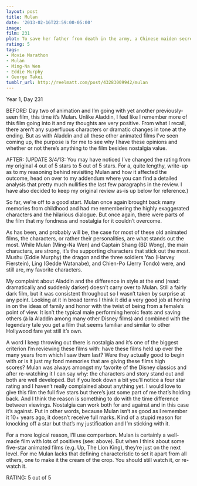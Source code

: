 ```yaml
---
layout: post
title: Mulan
date: '2013-02-16T22:59:00-05:00'
image: 
film: 231
plot: To save her father from death in the army, a Chinese maiden secretly goes in his place and becomes one of China’s greatest heroes in the process.
rating: 5
tags:
- Movie Marathon
- Mulan
- Ming-Na Wen
- Eddie Murphy
- George Takei
tumblr_url: http://reelmatt.com/post/43283009942/mulan
---
```


Year 1, Day 231

BEFORE: Day two of animation and I’m going with yet another previously-seen film, this time it’s Mulan. Unlike Aladdin, I feel like I remember more of this film going into it and my thoughts are very positive. From what I recall, there aren’t any superfluous characters or dramatic changes in tone at the ending. But as with Aladdin and all these other animated films I’ve seen coming up, the purpose is for me to see why I have these opinions and whether or not there’s anything to the film besides nostalgia value.

AFTER: (UPDATE 3/4/13: You may have noticed I’ve changed the rating from my original 4 out of 5 stars to 5 out of 5 stars. For a, quite lengthy, write-up as to my reasoning behind revisiting Mulan and how it affected the outcome, head on over to my addendum where you can find a detailed analysis that pretty much nullifies the last few paragraphs in the review. I have also decided to keep my original review as-is up below for reference.)

So far, we’re off to a good start. Mulan once again brought back many memories from childhood and had me remembering the highly exaggerated characters and the hilarious dialogue. But once again, there were parts of the film that my fondness and nostalgia for it couldn’t overcome.

As has been, and probably will be, the case for most of these old animated films, the characters, or rather their personalities, are what stands out the most. While Mulan (Ming-Na Wen) and Captain Shang (BD Wong), the main characters, are strong, it’s the supporting characters that stick out the most. Mushu (Eddie Murphy) the dragon and the three soldiers Yao (Harvey Fierstein), Ling (Gedde Watanabe), and Chien-Po (Jerry Tondo) were, and still are, my favorite characters.

My complaint about Aladdin and the difference in style at the end (read: dramatically and suddenly darker) doesn’t carry over to Mulan. Still a fairly dark film, but it was consistent throughout so I wasn’t taken by surprise at any point. Looking at it in broad terms I think it did a very good job at honing in on the ideas of family and honor with the twist of being from a female’s point of view. It isn’t the typical male performing heroic feats and saving others (à la Aladdin among many other Disney films) and combined with the legendary tale you get a film that seems familiar and similar to other Hollywood fare yet still it’s own.

A word I keep throwing out there is nostalgia and it’s one of the biggest criterion I’m reviewing these films with: have these films held up over the many years from which I saw them last? Were they actually good to begin with or is it just my fond memories that are giving these films high scores? Mulan was always amongst my favorite of the Disney classics and after re-watching it I can say why: the characters and story stand out and both are well developed. But if you look down a bit you’ll notice a four star rating and I haven’t really complained about anything yet. I would love to give this film the full five stars but there’s just some part of me that’s holding back. And I think the reason is something to do with the time difference between viewings. Nostalgia can work both for and against and in this case it’s against. Put in other words, because Mulan isn’t as good as I remember it 10+ years ago, it doesn’t receive full marks. Kind of a stupid reason for knocking off a star but that’s my justification and I’m sticking with it.

For a more logical reason, I’ll use comparison. Mulan is certainly a well-made film with lots of positives (see: above). But when I think about some five-star animated films (e.g. Up, The Lion King), they’re just on the next level. For me Mulan lacks that defining characteristic to set it apart from all others, one to make it the cream of the crop. You should still watch it, or re-watch it.

RATING: 5 out of 5
